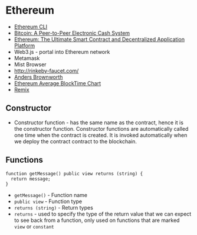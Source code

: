 # Ethereum
* [Ethereum CLI](https://ethereum.org/cli)
* [Bitcoin: A Peer-to-Peer Electronic Cash System](https://bitcoin.org/bitcoin.pdf)
* [Ethereum: The Ultimate Smart Contract and Decentralized Application Platform ](http://web.archive.org/web/20131228111141/http://vbuterin.com/ethereum.html)
* Web3.js - portal into Ethereum network
* Metamask
* Mist Browser
* http://rinkeby-faucet.com/
* [Anders Brownworth](https://anders.com/)
* [Ethereum Average BlockTime Chart](https://etherscan.io/chart/blocktime)
* [Remix](remix.ethereum.org)
## Constructor
* Constructor function - has the same name as the contract, hence it is the constructor function.  Constructor functions are automatically called one time when the contract is created.  It is invoked automatically when we deploy the contract contract to the blockchain.
## Functions
```solidity
function getMessage() public view returns (string) {
  return message;
}
```
* `getMessage()` - Function name
* `public view` - Function type
* `returns (string)` - Return types
* `returns` - used to specify the type of the return value that we can expect to see back from a function, only used on functions that are marked `view` or `constant`
